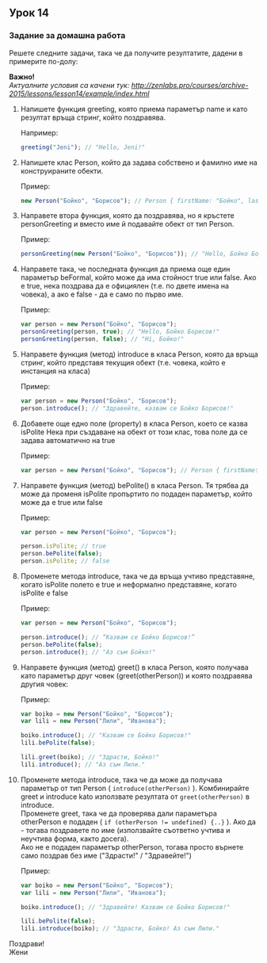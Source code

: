 ## Урок 14

### Задание за домашна работа

Решете следните задачи, така че да получите резултатите, дадени в примерите по-долу:

**Важно!**  
_Актуалните условия са качени тук: http://zenlabs.pro/courses/archive-2015/lessons/lesson14/example/index.html_

1. Напишете функция greeting, която приема параметър name и като резултат връща стринг, който поздравява. 

    Например:

    ```javascript
    greeting("Jeni"); // "Hello, Jeni!"
    ```
    
2. Напишете клас Person, който да задава собствено и фамилно име на конструираните обекти.

    Пример:

    ```javascript
    new Person("Бойко", "Борисов"); // Person { firstName: "Бойко", lastName: "Борисов" }
    ```

3. Направете втора функция, която да поздравява, но я кръстете personGreeting и вместо име й подавайте обект от тип Person.

    Пример:

    ```javascript
    personGreeting(new Person("Бойко", "Борисов")); // "Hello, Бойко Борисов!"
    ```

4. Направете така, че последната функция да приема още един параметър beFormal, който може да има стойност true или false. Ако е true, нека поздрава да е официялен (т.е. по двете имена на човека), а ако е false - да е само по първо име.

    Пример:

    ```javascript
    var person = new Person("Бойко", "Борисов");
    personGreeting(person, true); // "Hello, Бойко Борисов!"
    personGreeting(person, false); // "Hi, Бойко!"
    ```

5. Направете функция (метод) introduce в класа Person, която да връща стринг, който представя текущия обект (т.е. човека, който е инстанция на класа)

    Пример:

    ```javascript
    var person = new Person("Бойко", "Борисов");
    person.introduce(); // "Здравейте, казвам се Бойко Борисов!"
    ```

6. Добавете още едно поле (property) в класа Person, което се казва isPolite Нека при създаване на обект от този клас, това поле да се задава автоматично на true

    Пример:

    ```javascript
    var person = new Person("Бойко", "Борисов"); // Person { firstName: "Бойко", lastName: "Борисов", isPolite: true } 
    ```

7. Направете функция (метод) bePolite() в класа Person. Тя трябва да може да променя isPolite пропъртито по подаден параметър, който може да е true или false

    Пример:

    ```javascript
    var person = new Person("Бойко", "Борисов");
    
    person.isPolite; // true
    person.bePolite(false);
    person.isPolite; // false
    ```

8. Променете метода introduce, така че да връща учтиво представяне, когато isPolite полето е true и неформално представяне, когато isPolite е false

    Пример:

    ```javascript
    var person = new Person("Бойко", "Борисов");
    
    person.introduce(); // “Казвам се Бойко Борисов!”
    person.bePolite(false);
    person.introduce(); // "Аз съм Бойко!"
    ```

9. Направете функция (метод) greet() в класа Person, която получава като параметър друг човек (greet(otherPerson)) и която поздравява другия човек:

    Пример:

    ```javascript
    var boiko = new Person("Бойко", "Борисов");
    var lili = new Person("Лили", "Иванова");
    
    boiko.introduce(); // "Казвам се Бойко Борисов!"
    lili.bePolite(false);
    
    lili.greet(boiko); // "Здрасти, Бойко!"
    lili.introduce(); // "Аз съм Лили."
    ```

10. Променете метода introduce, така че да може да получава параметър от тип Person ( `introduce(otherPerson)` ). Kомбинирайте greet и introduce kato използвате резултата от `greet(otherPerson)` в introduce.  
Променете  greet, така че да проверява дали параметъра otherPerson е подаден ( `if (otherPerson != undefined) {..}` ). Ако да - тогава поздравете по име (използвайте съответно учтива и неучтива форма, както досега).  
Ако не е подаден параметър otherPerson, тогава просто върнете само поздрав без име ("Здрасти!" / "Здравейте!")

    Пример:

    ```javascript
    var boiko = new Person("Бойко", "Борисов");
    var lili = new Person("Лили", "Иванова");
    
    boiko.introduce(); // "Здравейте! Казвам се Бойко Борисов!"
    
    lili.bePolite(false);
    lili.introduce(boiko); // "Здрасти, Бойко! Аз съм Лили."
    ```

Поздрави!  
Жени
